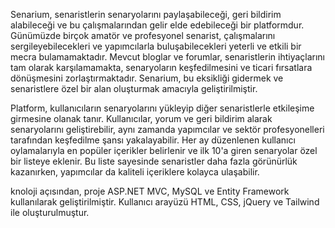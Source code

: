 Senarium, senaristlerin senaryolarını paylaşabileceği, geri bildirim alabileceği ve bu çalışmalarından gelir elde edebileceği bir platformdur. 
Günümüzde birçok amatör ve profesyonel senarist, çalışmalarını sergileyebilecekleri ve yapımcılarla buluşabilecekleri yeterli ve etkili bir mecra bulamamaktadır. 
Mevcut bloglar ve forumlar, senaristlerin ihtiyaçlarını tam olarak karşılamamakta, senaryoların keşfedilmesini ve ticari fırsatlara dönüşmesini zorlaştırmaktadır. 
Senarium, bu eksikliği gidermek ve senaristlere özel bir alan oluşturmak amacıyla geliştirilmiştir.

Platform, kullanıcıların senaryolarını yükleyip diğer senaristlerle etkileşime girmesine olanak tanır.
 Kullanıcılar, yorum ve geri bildirim alarak senaryolarını geliştirebilir, aynı zamanda yapımcılar ve sektör profesyonelleri tarafından keşfedilme şansı yakalayabilir. 
Her ay düzenlenen kullanıcı oylamalarıyla en popüler içerikler belirlenir ve ilk 10'a giren senaryolar özel bir listeye eklenir.
Bu liste sayesinde senaristler daha fazla görünürlük kazanırken, yapımcılar da kaliteli içeriklere kolayca ulaşabilir. 

knoloji açısından, proje ASP.NET MVC, MySQL ve Entity Framework kullanılarak geliştirilmiştir. Kullanıcı arayüzü HTML, CSS, jQuery ve Tailwind ile oluşturulmuştur.
